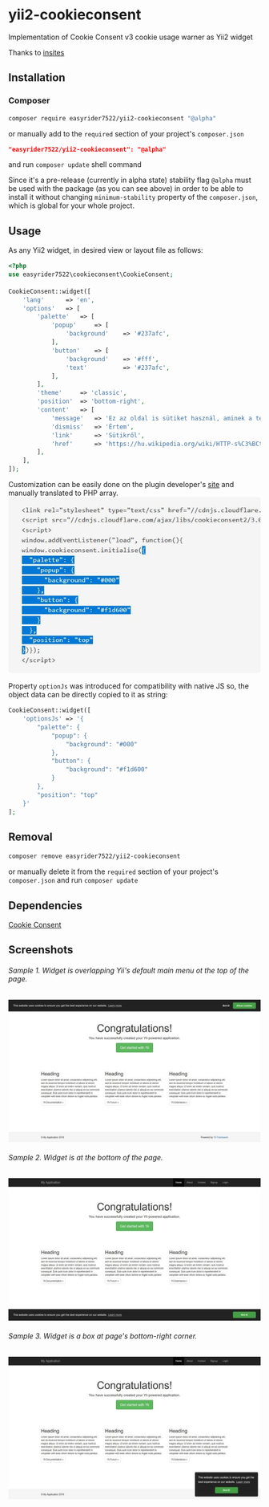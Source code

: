 # yii2-cookieconsent
Implementation of Cookie Consent v3 cookie usage warner as Yii2 widget

Thanks to [insites](https://cookieconsent.insites.com/)

## Installation
### Composer
````bash
composer require easyrider7522/yii2-cookieconsent "@alpha"
````

or manually add to the `required` section of your project's `composer.json`
````json
"easyrider7522/yii2-cookieconsent": "@alpha"
````
and run `composer update` shell command

Since it's a pre-release (currently in alpha state) stability flag `@alpha` must be used with the package (as you can see above) in order to be able to install it without changing `minimum-stability` property of the `composer.json`, which is global for your whole project.

## Usage

As any Yii2 widget, in desired view or layout file as follows:
````php
<?php
use easyrider7522\cookieconsent\CookieConsent;

CookieConsent::widget([
    'lang'      => 'en',
    'options'   => [
        'palette'   => [
            'popup'     => [
                'background'    => '#237afc',
            ],
            'button'    => [
                'background'    => '#fff',
                'text'          => '#237afc',
            ],
        ],
        'theme'     => 'classic',
        'position'  => 'bottom-right',
        'content'   => [
            'message'   => 'Ez az oldal is sütiket használ, aminek a tényét az EU-s törvények alapján jelezni kell a felhasználók felé.',
            'dismiss'   => 'Értem',
            'link'      => 'Sütikről',
            'href'      => 'https://hu.wikipedia.org/wiki/HTTP-s%C3%BCti',
        ],
    ],
]);
````
Customization can be easily done on the plugin developer's [site](https://cookieconsent.insites.com/download/) and manually translated to PHP array.
![Plugin settings object within JS](https://raw.githubusercontent.com/easyrider7522/yii2-cookieconsent/master/copying-js-object.jpg)

Property `optionJs` was introduced for compatibility with native JS so, the object data can be directly copied to it as string:
````php
CookieConsent::widget([
    'optionsJs' => '{
        "palette": {
            "popup": {
                "background": "#000"
            },
            "button": {
                "background": "#f1d600"
            }
        },
        "position": "top"
    }'
];
````

## Removal
````bash
composer remove easyrider7522/yii2-cookieconsent
````

or manually delete it from the `required` section of your project's `composer.json` and run `composer update`

## Dependencies

[Cookie Consent](https://github.com/insites/cookieconsent)

## Screenshots
###### Sample 1. Widget is overlapping Yii's default main menu ot the top of the page.
![Cookie Consent Yii2 widget sample 1](https://raw.githubusercontent.com/easyrider7522/yii2-cookieconsent/master/sample1.jpg)


###### Sample 2. Widget is at the bottom of the page.
![Cookie Consent Yii2 widget sample 2](https://raw.githubusercontent.com/easyrider7522/yii2-cookieconsent/master/sample2.jpg)


###### Sample 3. Widget is a box at page's bottom-right corner.
![Cookie Consent Yii2 widget sample 3](https://raw.githubusercontent.com/easyrider7522/yii2-cookieconsent/master/sample3.jpg)
